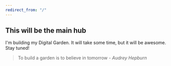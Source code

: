 ```yaml
---
redirect_from: "/"
---
```

## This will be the main hub

I'm building my Digital Garden. It will take some time, but it will be awesome.
Stay tuned!

> To build a garden is to believe in tomorrow - _Audrey Hepburn_

